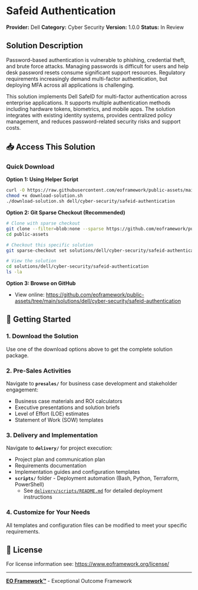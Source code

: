 # Safeid Authentication

**Provider:** Dell
**Category:** Cyber Security
**Version:** 1.0.0
**Status:** In Review

## Solution Description

Password-based authentication is vulnerable to phishing, credential theft, and brute force attacks. Managing passwords is difficult for users and help desk password resets consume significant support resources. Regulatory requirements increasingly demand multi-factor authentication, but deploying MFA across all applications is challenging.

This solution implements Dell SafeID for multi-factor authentication across enterprise applications. It supports multiple authentication methods including hardware tokens, biometrics, and mobile apps. The solution integrates with existing identity systems, provides centralized policy management, and reduces password-related security risks and support costs.


## 📥 Access This Solution

### Quick Download

**Option 1: Using Helper Script**
```bash
curl -O https://raw.githubusercontent.com/eoframework/public-assets/main/download-solution.sh
chmod +x download-solution.sh
./download-solution.sh dell/cyber-security/safeid-authentication
```

**Option 2: Git Sparse Checkout (Recommended)**
```bash
# Clone with sparse checkout
git clone --filter=blob:none --sparse https://github.com/eoframework/public-assets.git
cd public-assets

# Checkout this specific solution
git sparse-checkout set solutions/dell/cyber-security/safeid-authentication

# View the solution
cd solutions/dell/cyber-security/safeid-authentication
ls -la
```

**Option 3: Browse on GitHub**
- View online: https://github.com/eoframework/public-assets/tree/main/solutions/dell/cyber-security/safeid-authentication

## 🚀 Getting Started

### 1. Download the Solution
Use one of the download options above to get the complete solution package.

### 2. Pre-Sales Activities
Navigate to **`presales/`** for business case development and stakeholder engagement:
- Business case materials and ROI calculators
- Executive presentations and solution briefs
- Level of Effort (LOE) estimates
- Statement of Work (SOW) templates

### 3. Delivery and Implementation
Navigate to **`delivery/`** for project execution:
- Project plan and communication plan
- Requirements documentation
- Implementation guides and configuration templates
- **`scripts/`** folder - Deployment automation (Bash, Python, Terraform, PowerShell)
  - See [`delivery/scripts/README.md`](delivery/scripts/README.md) for detailed deployment instructions

### 4. Customize for Your Needs
All templates and configuration files can be modified to meet your specific requirements.

## 📄 License

For license information see: https://www.eoframework.org/license/

---

**[EO Framework™](https://eoframework.org)** - Exceptional Outcome Framework
